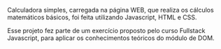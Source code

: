 Calculadora simples, carregada na página WEB, que realiza os cálculos matemáticos básicos, foi feita utilizando Javascript, HTML e CSS.

Esse projeto fez parte de um exercício proposto pelo curso Fullstack Javascript, para aplicar os conhecimentos teóricos do módulo de DOM.
